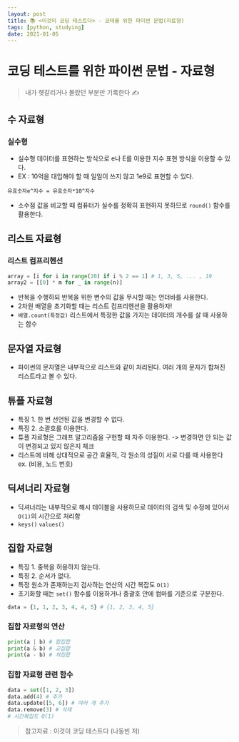 ```yaml
---
layout: post
title: 📚 <이것이 코딩 테스트다> - 코테를 위한 파이썬 문법(자료형)
tags: [python, studying]
date: 2021-01-05  
---
```


# 코딩 테스트를 위한 파이썬 문법 - 자료형
> 내가 헷갈리거나 몰랐던 부분만 기록한다 ✍️

## 수 자료형

### 실수형
- 실수형 데이터를 표현하는 방식으로 e나 E를 이용한 지수 표현 방식을 이용할 수 있다.
- EX : 10억을 대입해야 할 때 일일이 쓰지 않고 1e9로 표현할 수 있다.
```
유효숫자e^지수 = 유효숫자*10^지수
```

- 소수점 값을 비교할 때 컴퓨터가 실수를 정확히 표현하지 못하므로 `round()` 함수를 활용한다.

## 리스트 자료형

### 리스트 컴프리헨션
```python
array = [i for i in range(20) if i % 2 == 1] # 1, 3, 5, ... , 19
array2 = [[0] * m for _ in range(n)]
```
- 반복을 수행하되 반복을 위한 변수의 값을 무시할 때는 언더바를 사용한다.
- 2차원 배열을 초기화할 때는 리스트 컴프리헨션을 활용하자!
- `배열.count(특정값)` 리스트에서 특정한 값을 가지는 데이터의 개수를 살 때 사용하는 함수

## 문자열 자료형
- 파이썬의 문자열은 내부적으로 리스트와 같이 처리된다. 여러 개의 문자가 합쳐진 리스트라고 볼 수 있다.

## 튜플 자료형
- 특징 1. 한 번 선언된 값을 변경할 수 없다.
- 특징 2. 소괄호를 이용한다.
- 튜플 자료형은 그래프 알고리즘을 구현할 때 자주 이용한다. -> 변경하면 안 되는 값이 변경되고 있지 않은지 체크
- 리스트에 비해 상대적으로 공간 효율적, 각 원소의 성질이 서로 다를 때 사용한다 ex. (비용, 노드 번호)

## 딕셔너리 자료형
- 딕셔너리는 내부적으로 해시 테이블을 사용하므로 데이터의 검색 및 수정에 있어서 `O(1)`의 시간으로 처리함
- `keys()` `values()`

## 집합 자료형
- 특징 1. 중복을 허용하지 않는다.
- 특징 2. 순서가 없다.
- 특정 원소가 존재하는지 검사하는 연산의 시간 복잡도 `O(1)`
- 초기화할 때는 `set()` 함수를 이용하거나 중괄호 안에 컴마를 기준으로 구분한다.

```python
data = {1, 1, 2, 3, 4, 4, 5} # {1, 2, 3, 4, 5}
```

### 집합 자료형의 연산
```python
print(a | b) # 합집합
print(a & b) # 교집합
print(a - b) # 차집합
```

### 집합 자료형 관련 함수
```python
data = set([1, 2, 3])
data.add(4) # 추가
data.update([5, 6]) # 여러 개 추가
data.remove(3) # 삭제
# 시간복잡도 O(1)
```

> 참고자료 : 이것이 코딩 테스트다 (나동빈 저)
